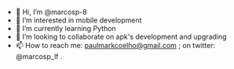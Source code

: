 - 👋 Hi, I’m @marcosp-8
- 👀 I’m interested in mobile development
- 🌱 I’m currently learning Python
- 💞️ I’m looking to collaborate on apk's development and upgrading
- 📫 How to reach me: paulmarkcoelho@gmail.com ; on twitter: @marcosp_lf .

<!---
marcosp-8/marcosp-8 is a ✨ special ✨ repository because its `README.md` (this file) appears on your GitHub profile.
You can click the Preview link to take a look at your changes.
--->
